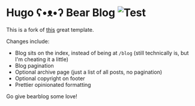 # Hugo ʕ•ᴥ•ʔ Bear Blog ![Test](https://github.com/janraasch/hugo-bearblog/workflows/CI/badge.svg?branch=master&event=push)

This is a fork of [this](https://github.com/janraasch/hugo-bearblog) great template.

Changes include:

- Blog sits on the index, instead of being at `/blog` (still technically is, but I'm cheating it a little)
- Blog pagination
- Optional archive page (just a list of all posts, no pagination)
- Optional copyright on footer
- Prettier opinionated formatting

Go give bearblog some love!
